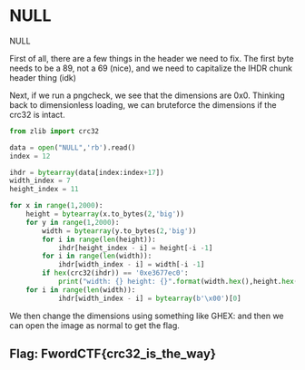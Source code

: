 # NULL

NULL

First of all, there are a few things in the header we need to fix. The first byte needs to be a 89, not a 69 \(nice\), and we need to capitalize the IHDR chunk header thing \(idk\)

Next, if we run a pngcheck, we see that the dimensions are 0x0. Thinking back to dimensionless loading, we can bruteforce the dimensions if the crc32 is intact.

```python
from zlib import crc32

data = open("NULL",'rb').read()
index = 12

ihdr = bytearray(data[index:index+17])
width_index = 7
height_index = 11

for x in range(1,2000):
    height = bytearray(x.to_bytes(2,'big'))
    for y in range(1,2000):
        width = bytearray(y.to_bytes(2,'big'))
        for i in range(len(height)):
            ihdr[height_index - i] = height[-i -1]
        for i in range(len(width)):
            ihdr[width_index - i] = width[-i -1]
        if hex(crc32(ihdr)) == '0xe3677ec0':
            print("width: {} height: {}".format(width.hex(),height.hex()))
    for i in range(len(width)):
            ihdr[width_index - i] = bytearray(b'\x00')[0]
```

We then change the dimensions using something like GHEX: and then we can open the image as normal to get the flag.

## Flag: FwordCTF{crc32\_is\_the\_way}

